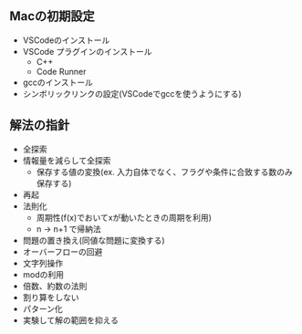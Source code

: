 ## Macの初期設定

- VSCodeのインストール
- VSCode プラグインのインストール
    - C++
    - Code Runner
- gccのインストール
- シンボリックリンクの設定(VSCodeでgccを使うようにする)

## 解法の指針
- 全探索
- 情報量を減らして全探索
    - 保存する値の変換(ex. 入力自体でなく、フラグや条件に合致する数のみ保存する)
- 再起
- 法則化
    - 周期性(f(x)でおいてxが動いたときの周期を利用)
    - n -> n+1 で帰納法
- 問題の置き換え(同値な問題に変換する)
- オーバーフローの回避
- 文字列操作
- modの利用
- 倍数、約数の法則
- 割り算をしない
- パターン化
- 実験して解の範囲を抑える